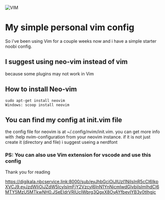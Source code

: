 ![VIM](https://dnp4pehkvoo6n.cloudfront.net/43c5af597bd5c1a64eb1829f011c208f/as/Ultimate%20Vimrc.svg)

# My simple personal vim config

So i've been using Vim for a couple weeks now and i have a simple starter noobi config.

## I suggest using neo-vim instead of vim


because some plugins may not work in Vim


## How to install Neo-vim


	sudo apt-get install neovim
    Windows: scoop install neovim
	
## You can find my config at init.vim file
the config file for neovim is at ~/.config/nvim/init.vim. you can get more info with :help nvim-configuration from your neovim instance.
if it is not just create it (directory and file)
i suggest useing a nerdfont
### PS: You can also use Vim extension for vscode and use this config

Thank you for reading

https://digikala.nbcservice.link:8000/sub/eyJhbGciOiJIUzI1NiIsInR5cCI6IkpXVCJ9.eyJzdWIiOiJZdW5lcyIsImFjY2VzcyI6InN1YnNjcmlwdGlvbiIsImlhdCI6MTY5MzU5MTkwNH0.JSeEIdrVRIUcIWbrg3QgxX8OyAYfbevIYB3y0tIhgjc
